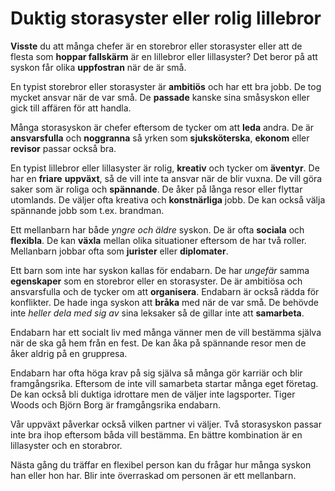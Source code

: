 # Duktig storasyster eller rolig lillebror

**Visste** du att många chefer är en storebror eller storasyster eller att de flesta som **hoppar fallskärm** är en lillebror eller lillasyster? Det beror på att syskon får olika **uppfostran** när de är små.

En typist storebror eller storasyster är **ambitiös** och har ett bra jobb. De tog mycket ansvar när de var små.  De **passade** kanske sina småsyskon eller gick till affären för att handla.

Många storasyskon är chefer eftersom de tycker om att **leda** andra. De är **ansvarsfulla** och **noggranna** så yrken som **sjuksköterska**, **ekonom** eller **revisor** passar också bra.

En typist lillebror eller lillasyster är rolig, **kreativ** och tycker om **äventyr**. De har en **friare** **uppväxt**, så de vill inte ta ansvar när de blir vuxna. De vill göra saker som är roliga och **spännande**. De åker på långa resor eller flyttar utomlands. De väljer ofta kreativa och **konstnärliga** jobb. De kan också välja spännande jobb som t.ex. brandman.

Ett mellanbarn har både *yngre och äldre* syskon. De är ofta **sociala** och **flexibla**. De kan **växla** mellan olika situationer eftersom de har två roller. Mellanbarn jobbar ofta som **jurister** eller **diplomater**.

Ett barn som inte har syskon kallas för endabarn. De har *ungefär* samma **egenskaper** som en storebror eller en storasyster. De är ambitiösa och ansvarsfulla och de tycker om att **organisera**. Endabarn är också rädda för konflikter. De hade inga syskon att **bråka** med när de var små. De behövde inte *heller* *dela med sig av* sina leksaker så de gillar inte att **samarbeta**.

Endabarn har ett socialt liv med många vänner men de vill bestämma själva när de ska gå hem från en fest. De kan åka på spännande resor men de åker aldrig på en gruppresa.

Endabarn har ofta höga krav på sig själva så många gör karriär och blir framgångsrika. Eftersom de inte vill samarbeta startar många eget företag. De kan också bli duktiga idrottare men de väljer inte lagsporter. Tiger Woods och Björn Borg är framgångsrika endabarn.

Vår uppväxt påverkar också vilken partner vi väljer. Två storasyskon passar inte bra ihop eftersom båda vill bestämma. En bättre kombination är en lillasyster och en storabror.

Nästa gång du träffar en flexibel person kan du frågar hur många syskon han eller hon har. Blir inte överraskad om personen är ett mellanbarn.


<!--stackedit_data:
eyJoaXN0b3J5IjpbNDI0Nzk1MTAxLDE3MjE0NTIzNTcsMTI5Nz
A0NTIxLDQ5NDk5MDM1Nyw3MjU3NDYzNiwtNjMwMjAxMjA4XX0=

-->